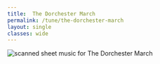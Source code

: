 ```yaml
---
title:  The Dorchester March
permalink: /tune/the-dorchester-march
layout: single
classes: wide
---
```


<img src="/tune/scan/the-dorchester-march.jpg" alt="scanned sheet music for The Dorchester March">

